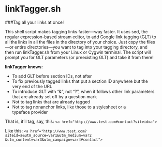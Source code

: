 linkTagger.sh
=============

###Tag all your links at once!

This shell script makes tagging links faster&mdash;way faster. It uses sed, the regular expression&ndash;based stream editor, to add Google link tagging (GLT) to all the links in all the files in the directory of your choice. Just copy the files&mdash;or entire directories&mdash;you want to tag into your tagging directory, and then run linkTagger.sh from your Linux or Cygwin terminal. The script will prompt you for GLT parameters (or preexisting GLT) and take it from&nbsp;there!

<strong>linkTagger knows:</strong>
* To add GLT before section IDs, not after
* To fix previously tagged links that put a section ID anywhere but the very end of the&nbsp;URL
* To introduce GLT with &ldquo;&&rdquo;, not &ldquo;?&rdquo;, when it follows other link parameters that are already set off by a question&nbsp;mark
* Not to tag links that are already tagged
* Not to tag nonanchor links, like those to a stylesheet or a typeface&nbsp;provider

That is, it&rsquo;ll tag, say, this: 
`<a href="http://www.test.com#contact?siteid=a">`

Like this: 
`<a href="http://www.test.com?siteid=a&utm_source=var1&utm_medium=var2`
`&utm_content=var3&utm_campaign=var4#contact">`
